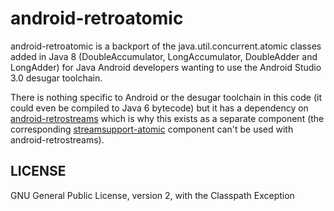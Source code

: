 # android-retroatomic

android-retroatomic is a backport of the java.util.concurrent.atomic classes added in Java 8 (DoubleAccumulator, LongAccumulator, DoubleAdder and LongAdder) for Java Android developers wanting to use the Android Studio 3.0 desugar toolchain.

There is nothing specific to Android or the desugar toolchain in this code (it could even be compiled to Java 6 bytecode) but it has a dependency on [android-retrostreams](https://github.com/retrostreams/android-retrostreams) which is why this exists as a separate component (the corresponding [streamsupport-atomic](https://sourceforge.net/p/streamsupport/code/ci/default/tree/src/atomic/) component can't be used with android-retrostreams).


## LICENSE

GNU General Public License, version 2, with the Classpath Exception
